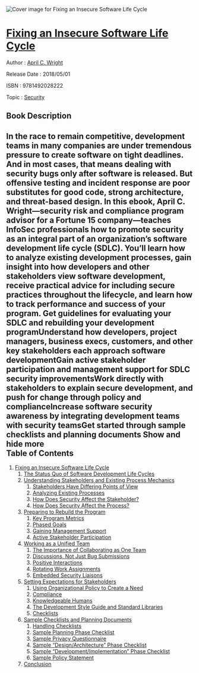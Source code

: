 ![Cover image for Fixing an Insecure Software Life Cycle](https://imgdetail.ebookreading.net/cover/cover/security/EB9781492028222.jpg)

[Fixing an Insecure Software Life Cycle](https://ebookreading.net/view/book/Fixing+an+Insecure+Software+Life+Cycle-EB9781492028222_1.html "Fixing an Insecure Software Life Cycle")
====================================================================================================================

Author : [April C. Wright](https://ebookreading.net/search/author/April+C.+Wright)

Release Date : 2018/05/01

ISBN : 9781492028222

Topic : [Security](https://ebookreading.net/search/category/security)

Book Description
-----------------

 In the race to remain competitive, development teams in many companies are under tremendous pressure to create software on tight deadlines. And in most cases, that means dealing with security bugs only after software is released. But offensive testing and incident response are poor substitutes for good code, strong architecture, and threat-based design.
In this ebook, April C. Wright—security risk and compliance program advisor for a Fortune 15 company—teaches InfoSec professionals how to promote security as an integral part of an organization’s software development life cycle (SDLC). You’ll learn how to analyze existing development processes, gain insight into how developers and other stakeholders view software development, receive practical advice for including secure practices throughout the lifecycle, and learn how to track performance and success of your program.
Get guidelines for evaluating your SDLC and rebuilding your development programUnderstand how developers, project managers, business execs, customers, and other key stakeholders each approach software developmentGain active stakeholder participation and management support for SDLC security improvementsWork directly with stakeholders to explain secure development, and push for change through policy and complianceIncrease software security awareness by integrating development teams with security teamsGet started through sample checklists and planning documents        Show and hide more                
Table of Contents
-----------------

1. [Fixing an Insecure Software Life Cycle](https://ebookreading.net/view/book/Fixing+an+Insecure+Software+Life+Cycle-EB9781492028222_4.html#fixing_an_insecure_)
    1. [The Status Quo of Software Development Life Cycles](https://ebookreading.net/view/book/Fixing+an+Insecure+Software+Life+Cycle-EB9781492028222_4.html#status_quo_of_softw)
    1. [Understanding Stakeholders and Existing Process Mechanics](https://ebookreading.net/view/book/Fixing+an+Insecure+Software+Life+Cycle-EB9781492028222_4.html#understanding_stake)
        1. [Stakeholders Have Differing Points of View](https://ebookreading.net/view/book/Fixing+an+Insecure+Software+Life+Cycle-EB9781492028222_4.html#stakeholders_have_d)
        1. [Analyzing Existing Processes](https://ebookreading.net/view/book/Fixing+an+Insecure+Software+Life+Cycle-EB9781492028222_4.html#analyzing_existing_)
        1. [How Does Security Affect the Stakeholder?](https://ebookreading.net/view/book/Fixing+an+Insecure+Software+Life+Cycle-EB9781492028222_4.html#how_does_security_a)
        1. [How Does Security Affect the Process?](https://ebookreading.net/view/book/Fixing+an+Insecure+Software+Life+Cycle-EB9781492028222_4.html#how_does_security_a)
    1. [Preparing to Rebuild the Program](https://ebookreading.net/view/book/Fixing+an+Insecure+Software+Life+Cycle-EB9781492028222_4.html#preparing_to_rebuil)
        1. [Key Program Metrics](https://ebookreading.net/view/book/Fixing+an+Insecure+Software+Life+Cycle-EB9781492028222_4.html#key_program_metrics)
        1. [Phased Goals](https://ebookreading.net/view/book/Fixing+an+Insecure+Software+Life+Cycle-EB9781492028222_4.html#phased_goals)
        1. [Gaining Management Support](https://ebookreading.net/view/book/Fixing+an+Insecure+Software+Life+Cycle-EB9781492028222_4.html#gaining_management_)
        1. [Active Stakeholder Participation](https://ebookreading.net/view/book/Fixing+an+Insecure+Software+Life+Cycle-EB9781492028222_4.html#active_stakeholder_)
    1. [Working as a Unified Team](https://ebookreading.net/view/book/Fixing+an+Insecure+Software+Life+Cycle-EB9781492028222_4.html#teams_working_toget)
        1. [The Importance of Collaborating as One Team](https://ebookreading.net/view/book/Fixing+an+Insecure+Software+Life+Cycle-EB9781492028222_4.html#importance_of_colla)
        1. [Discussions, Not Just Bug Submissions](https://ebookreading.net/view/book/Fixing+an+Insecure+Software+Life+Cycle-EB9781492028222_4.html#discussionscomma_no)
        1. [Positive Interactions](https://ebookreading.net/view/book/Fixing+an+Insecure+Software+Life+Cycle-EB9781492028222_4.html#positive_interactio)
        1. [Rotating Work Assignments](https://ebookreading.net/view/book/Fixing+an+Insecure+Software+Life+Cycle-EB9781492028222_4.html#rotating_work_assig)
        1. [Embedded Security Liaisons](https://ebookreading.net/view/book/Fixing+an+Insecure+Software+Life+Cycle-EB9781492028222_4.html#embedded_security_l)
    1. [Setting Expectations for Stakeholders](https://ebookreading.net/view/book/Fixing+an+Insecure+Software+Life+Cycle-EB9781492028222_4.html#setting_expectation)
        1. [Using Organizational Policy to Create a Need](https://ebookreading.net/view/book/Fixing+an+Insecure+Software+Life+Cycle-EB9781492028222_4.html#using_organizationa)
        1. [Compliance](https://ebookreading.net/view/book/Fixing+an+Insecure+Software+Life+Cycle-EB9781492028222_4.html#compliance)
        1. [Knowledgeable Humans](https://ebookreading.net/view/book/Fixing+an+Insecure+Software+Life+Cycle-EB9781492028222_4.html#knowledgeable_human)
        1. [The Development Style Guide and Standard Libraries](https://ebookreading.net/view/book/Fixing+an+Insecure+Software+Life+Cycle-EB9781492028222_4.html#development_style_g)
        1. [Checklists](https://ebookreading.net/view/book/Fixing+an+Insecure+Software+Life+Cycle-EB9781492028222_4.html#checklists)
    1. [Sample Checklists and Planning Documents](https://ebookreading.net/view/book/Fixing+an+Insecure+Software+Life+Cycle-EB9781492028222_4.html#sample_checklists_a)
        1. [Handling Checklists](https://ebookreading.net/view/book/Fixing+an+Insecure+Software+Life+Cycle-EB9781492028222_4.html#handling_checklists)
        1. [Sample Planning Phase Checklist](https://ebookreading.net/view/book/Fixing+an+Insecure+Software+Life+Cycle-EB9781492028222_4.html#sample_planning_pha)
        1. [Sample Privacy Questionnaire](https://ebookreading.net/view/book/Fixing+an+Insecure+Software+Life+Cycle-EB9781492028222_4.html#sample_privacy_ques)
        1. [Sample “Design/Architecture” Phase Checklist](https://ebookreading.net/view/book/Fixing+an+Insecure+Software+Life+Cycle-EB9781492028222_4.html#sample_quotation_ma)
        1. [Sample “Development/Implementation” Phase Checklist](https://ebookreading.net/view/book/Fixing+an+Insecure+Software+Life+Cycle-EB9781492028222_4.html#sample_quotation_ma)
        1. [Sample Policy Statement](https://ebookreading.net/view/book/Fixing+an+Insecure+Software+Life+Cycle-EB9781492028222_4.html#sample_policy_state)
    1. [Conclusion](https://ebookreading.net/view/book/Fixing+an+Insecure+Software+Life+Cycle-EB9781492028222_4.html#conclusion)
